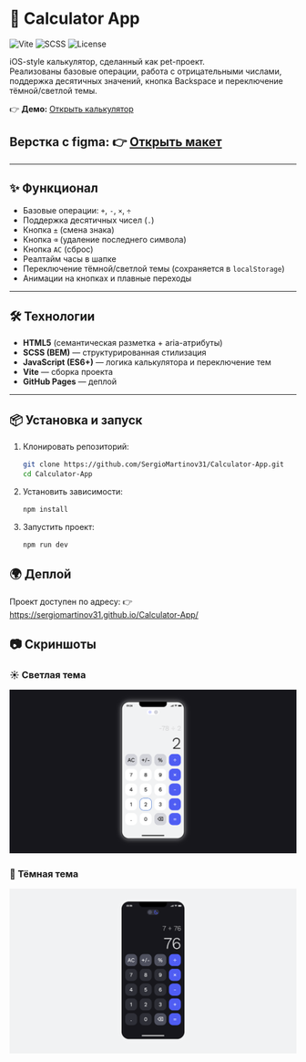 # 📱 Calculator App

![Vite](https://img.shields.io/badge/Vite-4.0-blueviolet?logo=vite&logoColor=white) 
![SCSS](https://img.shields.io/badge/SCSS-✓-pink?logo=sass&logoColor=white) 
![License](https://img.shields.io/badge/license-MIT-green)

iOS-style калькулятор, сделанный как pet-проект.  
Реализованы базовые операции, работа с отрицательными числами, поддержка десятичных значений, кнопка Backspace и переключение тёмной/светлой темы.  

👉 **Демо:** [Открыть калькулятор](https://sergiomartinov31.github.io/Calculator-App/)

## Верстка с figma: 👉 [Открыть макет](https://www.figma.com/design/hFbyS1oBKzkyDTo3GFl59A/Responsive-Calculator-App--Community-?node-id=16-678&t=lMxLDPjDAV1J9F5k-0)

---

## ✨ Функционал
- Базовые операции: `+`, `-`, `×`, `÷`
- Поддержка десятичных чисел (`.`)
- Кнопка `±` (смена знака)
- Кнопка `⌫` (удаление последнего символа)
- Кнопка `AC` (сброс)
- Реалтайм часы в шапке
- Переключение тёмной/светлой темы (сохраняется в `localStorage`)
- Анимации на кнопках и плавные переходы

---

## 🛠 Технологии
- **HTML5** (семантическая разметка + aria-атрибуты)
- **SCSS (BEM)** — структурированная стилизация
- **JavaScript (ES6+)** — логика калькулятора и переключение тем
- **Vite** — сборка проекта
- **GitHub Pages** — деплой

---

## 📦 Установка и запуск
1. Клонировать репозиторий:
   ```bash
   git clone https://github.com/SergioMartinov31/Calculator-App.git
   cd Calculator-App
   ```
2. Установить зависимости:
   ```bash
   npm install
   ```
3. Запустить проект:
    ```bash
    npm run dev
    ```

## 🌍 Деплой
Проект доступен по адресу:
👉 https://sergiomartinov31.github.io/Calculator-App/

## 📷 Скриншоты

### ☀️ Светлая тема
![Светлая тема](./screenshots/light.png)

### 🌙 Тёмная тема
![Тёмная тема](./screenshots/dark.png)
